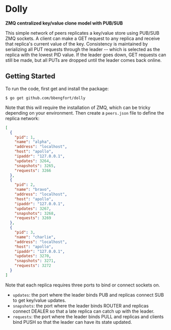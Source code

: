 # Dolly

**ZMQ centralized key/value clone model with PUB/SUB**

This simple network of peers replicates a key/value store using PUB/SUB ZMQ sockets. A client can make a GET request to any replica and receive that replica's current value of the key. Consistency is maintained by serializing all PUT requests through the leader -- which is selected as the replica with the lowest PID value. If the leader goes down, GET requests can still be made, but all PUTs are dropped until the leader comes back online.

## Getting Started

To run the code, first get and install the package:

    $ go get github.com/bbengfort/dolly

Note that this will require the installation of ZMQ, which can be tricky depending on your environment. Then create a `peers.json` file to define the replica network:

```json
[
  {
    "pid": 1,
    "name": "alpha",
    "address": "localhost",
    "host": "apollo",
    "ipaddr": "127.0.0.1",
    "updates": 3264,
    "snapshots": 3265,
    "requests": 3266
  },
  {
    "pid": 2,
    "name": "bravo",
    "address": "localhost",
    "host": "apollo",
    "ipaddr": "127.0.0.1",
    "updates": 3267,
    "snapshots": 3268,
    "requests": 3269
  },
  {
    "pid": 3,
    "name": "charlie",
    "address": "localhost",
    "host": "apollo",
    "ipaddr": "127.0.0.1",
    "updates": 3270,
    "snapshots": 3271,
    "requests": 3272
  }
]
```

Note that each replica requires three ports to bind or connect sockets on.

- `updates`: the port where the leader binds PUB and replicas connect SUB to get key/value updates.
- `snapshots`: the port where the leader binds ROUTER and replicas connect DEALER so that a late replica can catch up with the leader.  
- `requests`: the port where the leader binds PULL and replicas and clients bind PUSH so that the leader can have its state updated. 
